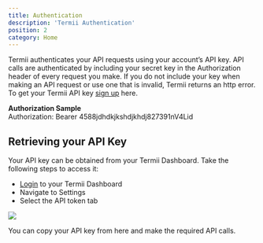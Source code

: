 ```yaml
---
title: Authentication
description: 'Termii Authentication'
position: 2
category: Home
---
```


Termii authenticates your API requests using your account’s API key.
API calls are authenticated by including your secret key in the Authorization header of every request you make.
If you do not include your key when making an API request or use one that is invalid, Termii returns an http error.
To get your Termii API key <a href='https://accounts.termii.com/#/register' target="_blank">sign up</a> here.

<alert> <span style="font-weight: bold!important;">Authorization Sample</span> <br>Authorization: Bearer 4588jdhdkjkshdjkhdj827391nV4Lid</alert>

## Retrieving your API Key

Your API key can be obtained from your Termii Dashboard. Take the following steps to access it:
* <a href='https://accounts.termii.com/#/login' target="_blank">Login</a> to your Termii Dashboard
* Navigate to Settings
* Select the API token tab

<img src="/api_token_dashboard.jpg"/>

You can copy your API key from here and make the required API calls.

